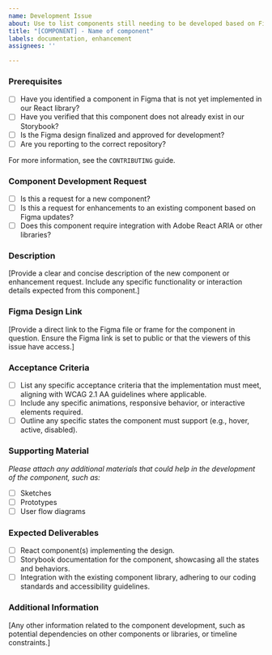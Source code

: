 ```yaml
---
name: Development Issue
about: Use to list components still needing to be developed based on Figma design
title: "[COMPONENT] - Name of component"
labels: documentation, enhancement
assignees: ''

---
```


### Prerequisites

* [ ] Have you identified a component in Figma that is not yet implemented in our React library?
* [ ] Have you verified that this component does not already exist in our Storybook?
* [ ] Is the Figma design finalized and approved for development?
* [ ] Are you reporting to the correct repository?

For more information, see the `CONTRIBUTING` guide.

### Component Development Request

* [ ] Is this a request for a new component?
* [ ] Is this a request for enhancements to an existing component based on Figma updates?
* [ ] Does this component require integration with Adobe React ARIA or other libraries?

### Description

[Provide a clear and concise description of the new component or enhancement request. Include any specific functionality or interaction details expected from this component.]

### Figma Design Link

[Provide a direct link to the Figma file or frame for the component in question. Ensure the Figma link is set to public or that the viewers of this issue have access.]

### Acceptance Criteria

* [ ] List any specific acceptance criteria that the implementation must meet, aligning with WCAG 2.1 AA guidelines where applicable.
* [ ] Include any specific animations, responsive behavior, or interactive elements required.
* [ ] Outline any specific states the component must support (e.g., hover, active, disabled).

### Supporting Material

*Please attach any additional materials that could help in the development of the component, such as:*

- [ ] Sketches
- [ ] Prototypes
- [ ] User flow diagrams

### Expected Deliverables

* [ ] React component(s) implementing the design.
* [ ] Storybook documentation for the component, showcasing all the states and behaviors.
* [ ] Integration with the existing component library, adhering to our coding standards and accessibility guidelines.

### Additional Information

[Any other information related to the component development, such as potential dependencies on other components or libraries, or timeline constraints.]

